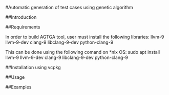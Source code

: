 
<!---
# AGTGA

Program made with help of :

https://www.cc.gatech.edu/~harrold/6340/cs6340_fall2009/Readings/pga.pdf

#Dependencies

sudo apt install llvm-9 llvm-9-dev clang-9 libclang-9-dev python-clang-9

http://s4.ce.sharif.edu/blog/2019/12/31/clang/
--->


#Automatic generation of test cases using genetic algorithm


<!---
(c) 2009-2012 Jonathan Turner
(c) 2009-2017 Jason Turner

Release under the BSD license, see "license.txt" for details.
--->

##Introduction




##Requirements


In order to build AGTGA tool, user must install the following libraries:
llvm-9 llvm-9-dev clang-9 libclang-9-dev python-clang-9

This can be done using the following comand on *nix OS:
sudo apt install llvm-9 llvm-9-dev clang-9 libclang-9-dev python-clang-9



##Installation using vcpkg



##Usage


##Examples







<!--- 

```C++
//enter code here 
```
--->
